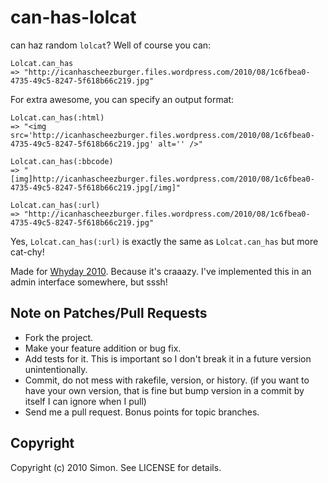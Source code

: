 # can-has-lolcat

can haz random `lolcat`? Well of course you can:

    Lolcat.can_has
    => "http://icanhascheezburger.files.wordpress.com/2010/08/1c6fbea0-4735-49c5-8247-5f618b66c219.jpg"

For extra awesome, you can specify an output format:

    Lolcat.can_has(:html)
    => "<img src='http://icanhascheezburger.files.wordpress.com/2010/08/1c6fbea0-4735-49c5-8247-5f618b66c219.jpg' alt='' />"

    Lolcat.can_has(:bbcode)
    => "[img]http://icanhascheezburger.files.wordpress.com/2010/08/1c6fbea0-4735-49c5-8247-5f618b66c219.jpg[/img]"

    Lolcat.can_has(:url)
    => "http://icanhascheezburger.files.wordpress.com/2010/08/1c6fbea0-4735-49c5-8247-5f618b66c219.jpg"

Yes, `Lolcat.can_has(:url)` is exactly the same as `Lolcat.can_has` but more cat-chy!

Made for [Whyday 2010](http://whyday.org/). Because it's craaazy. I've implemented this in an admin interface somewhere, but sssh!

## Note on Patches/Pull Requests
 
* Fork the project.
* Make your feature addition or bug fix.
* Add tests for it. This is important so I don't break it in a
  future version unintentionally.
* Commit, do not mess with rakefile, version, or history.
  (if you want to have your own version, that is fine but bump version in a commit by itself I can ignore when I pull)
* Send me a pull request. Bonus points for topic branches.

## Copyright

Copyright (c) 2010 Simon. See LICENSE for details.
